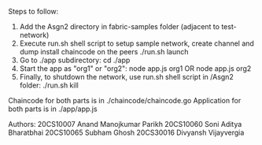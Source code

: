 Steps to follow:
1. Add the Asgn2 directory in fabric-samples folder (adjacent to test-network)
2. Execute run.sh shell script to setup sample network, create channel and dump install chaincode on the peers
    ./run.sh launch
3. Go to ./app subdirectory:
    cd ./app
4. Start the app as "org1" or "org2":
    node app.js org1
    OR
    node app.js org2
5. Finally, to shutdown the network, use run.sh shell script in /Asgn2 folder:
    ./run.sh kill

Chaincode for both parts is in ./chaincode/chaincode.go
Application for both parts is in ./app/app.js

Authors:
20CS10007 Anand Manojkumar Parikh
20CS10060 Soni Aditya Bharatbhai
20CS10065 Subham Ghosh
20CS30016 Divyansh Vijayvergia
